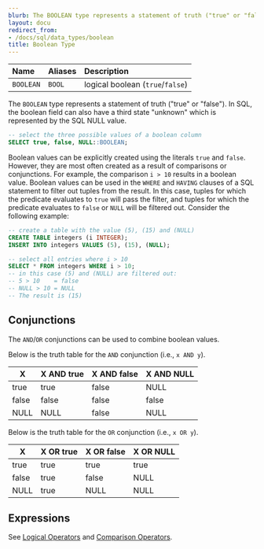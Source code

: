 ```yaml
---
blurb: The BOOLEAN type represents a statement of truth ("true" or "false").
layout: docu
redirect_from:
- /docs/sql/data_types/boolean
title: Boolean Type
---
```


<div class="narrow_table"></div>

| Name | Aliases | Description |
|:---|:---|:---|
| `BOOLEAN` | `BOOL` | logical boolean (`true`/`false`) |

The `BOOLEAN` type represents a statement of truth ("true" or "false"). In SQL, the boolean field can also have a third state "unknown" which is represented by the SQL NULL value.

```sql
-- select the three possible values of a boolean column
SELECT true, false, NULL::BOOLEAN;
```

Boolean values can be explicitly created using the literals `true` and `false`. However, they are most often created as a result of comparisons or conjunctions. For example, the comparison `i > 10` results in a boolean value. Boolean values can be used in the `WHERE` and `HAVING` clauses of a SQL statement to filter out tuples from the result. In this case, tuples for which the predicate evaluates to `true` will pass the filter, and tuples for which the predicate evaluates to `false` or `NULL` will be filtered out. Consider the following example:

```sql
-- create a table with the value (5), (15) and (NULL)
CREATE TABLE integers (i INTEGER);
INSERT INTO integers VALUES (5), (15), (NULL);

-- select all entries where i > 10
SELECT * FROM integers WHERE i > 10;
-- in this case (5) and (NULL) are filtered out:
-- 5 > 10    = false
-- NULL > 10 = NULL
-- The result is (15)
```

## Conjunctions

The `AND`/`OR` conjunctions can be used to combine boolean values.

Below is the truth table for the `AND` conjunction (i.e., `x AND y`).

<div class="narrow_table"></div>

|  X  | X AND true  | X AND false | X AND NULL  |
|-------|-------|-------|-------|
| true  | true  | false | NULL  |
| false | false | false | false |
| NULL  | NULL  | false | NULL  |

Below is the truth table for the `OR` conjunction (i.e., `x OR y`).

<div class="narrow_table"></div>

|  X   | X OR true | X OR false | X OR NULL |
|-------|------|-------|------|
| true  | true | true  | true |
| false | true | false | NULL |
| NULL  | true | NULL  | NULL |

## Expressions

See [Logical Operators](../expressions/logical_operators) and [Comparison Operators](../expressions/comparison_operators).
